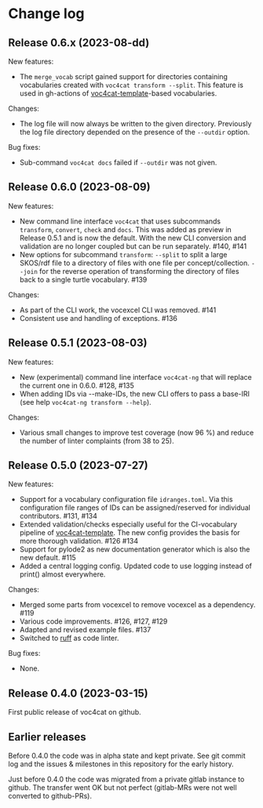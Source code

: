 # Change log

## Release 0.6.x (2023-08-dd)

New features:

- The `merge_vocab` script gained support for directories containing vocabularies created with `voc4cat transform --split`. This feature is used in gh-actions of [voc4cat-template](https://github.com/nfdi4cat/voc4cat-template)-based vocabularies.

Changes:

- The log file will now always be written to the given directory. Previously the log file directory depended on the presence of the `--outdir` option.

Bug fixes:

- Sub-command `voc4cat docs` failed if `--outdir` was not given.

## Release 0.6.0 (2023-08-09)

New features:

- New command line interface `voc4cat` that uses subcommands `transform`, `convert`, `check` and `docs`.
  This was added as preview in Release 0.5.1 and is now the default.
  With the new CLI conversion and validation are no longer coupled but can be run separately. #140, #141
- New options for subcommand `transform`: `--split` to split a large SKOS/rdf file to a directory of files with one file per concept/collection. `--join` for the reverse operation of  transforming the directory of files back to a single turtle vocabulary. #139

Changes:

- As part of the CLI work, the vocexcel CLI was removed. #141
- Consistent use and handling of exceptions. #136

## Release 0.5.1 (2023-08-03)

New features:

- New (experimental) command line interface `voc4cat-ng` that will replace the current one in 0.6.0. #128, #135
- When adding IDs via --make-IDs, the new CLI offers to pass a base-IRI (see help `voc4cat-ng transform --help`).

Changes:

- Various small changes to improve test coverage (now 96 %) and reduce the number of linter complaints (from 38 to 25).

## Release 0.5.0 (2023-07-27)

New features:

- Support for a vocabulary configuration file `idranges.toml`.
  Via this configuration file ranges of IDs can be assigned/reserved for individual contributors. #131, #134
- Extended validation/checks especially useful for the CI-vocabulary pipeline of [voc4cat-template](https://github.com/nfdi4cat/voc4cat-template).
  The new config provides the basis for more thorough validation. #126 #134
- Support for pylode2 as new documentation generator which is also the new default. #115
- Added a central logging config. Updated code to use logging instead of print() almost everywhere.

Changes:

- Merged some parts from vocexcel to remove vocexcel as a dependency. #119
- Various code improvements. #126, #127, #129
- Adapted and revised example files. #137
- Switched to [ruff](https://github.com/astral-sh/ruff) as code linter.

Bug fixes:

- None.

## Release 0.4.0 (2023-03-15)

First public release of voc4cat on github.

## Earlier releases

Before 0.4.0 the code was in alpha state and kept private.
See git commit log and the issues & milestones in this repository for the early history.

Just before 0.4.0 the code was migrated from a private gitlab instance to github.
The transfer went OK but not perfect (gitlab-MRs were not well converted to github-PRs).
